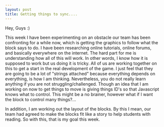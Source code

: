 ```yaml
---
layout: post
title: Getting things to sync....
---
```


Hey, Guys :)

This week I have been experimenting on an obstacle our team has been confronting for a while now, which is getting the graphics to follow 
what the block says to do. I have been researching online tutorials, online forums, and basically everywhere on the internet. The hard 
part for me is understanding how all of this will work. In other words, I know how it is supposed to work but us doing it is tricky. All 
of us are working together on this to get a start in the real development of the game. I just feel that they are going to be a lot of 
"strings attached" because everything depends on everything, is how I am thinking. Nevertheless, you do not really learn anything if you 
are not struggling/challenged. Though an idea that I am working on now to get things to move is giving things ID's so that Javascript 
knows what to control. This might be a no brainer, however what if I want the block to control many things?...

In addition, I am working out the layout of the blocks. By this I mean, our team had agreed to make the blocks fit like a story to help 
students with reading. So with this, that is my goal this week. 
